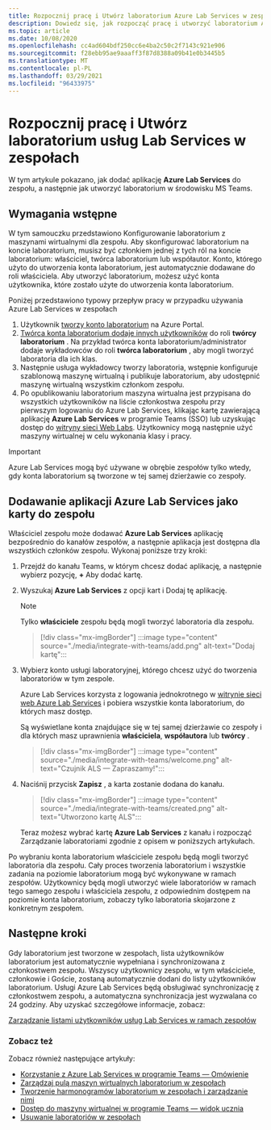 ```yaml
---
title: Rozpocznij pracę i Utwórz laboratorium Azure Lab Services w zespołach
description: Dowiedz się, jak rozpocząć pracę i utworzyć laboratorium Azure Lab Services w ramach zespołów.
ms.topic: article
ms.date: 10/08/2020
ms.openlocfilehash: cc4ad604bdf250cc6e4ba2c50c2f7143c921e906
ms.sourcegitcommit: f28ebb95ae9aaaff3f87d8388a09b41e0b3445b5
ms.translationtype: MT
ms.contentlocale: pl-PL
ms.lasthandoff: 03/29/2021
ms.locfileid: "96433975"
---
```

# <a name="get-started-and-create-a-lab-services-lab-within-teams"></a>Rozpocznij pracę i Utwórz laboratorium usług Lab Services w zespołach

W tym artykule pokazano, jak dodać aplikację **Azure Lab Services** do zespołu, a następnie jak utworzyć laboratorium w środowisku MS Teams.

## <a name="prerequisites"></a>Wymagania wstępne

W tym samouczku przedstawiono Konfigurowanie laboratorium z maszynami wirtualnymi dla zespołu. Aby skonfigurować laboratorium na koncie laboratorium, musisz być członkiem jednej z tych ról na koncie laboratorium: właściciel, twórca laboratorium lub współautor. Konto, którego użyto do utworzenia konta laboratorium, jest automatycznie dodawane do roli właściciela. Aby utworzyć laboratorium, możesz użyć konta użytkownika, które zostało użyte do utworzenia konta laboratorium.

Poniżej przedstawiono typowy przepływ pracy w przypadku używania Azure Lab Services w zespołach

1. Użytkownik [tworzy konto laboratorium](tutorial-setup-lab-account.md#create-a-lab-account) na Azure Portal.
1. [Twórca konta laboratorium dodaje innych użytkowników](tutorial-setup-lab-account.md#add-a-user-to-the-lab-creator-role) do roli **twórcy laboratorium** . Na przykład twórca konta laboratorium/administrator dodaje wykładowców do roli **twórca laboratorium** , aby mogli tworzyć laboratoria dla ich klas.
1. Następnie usługa wykładowcy tworzy laboratoria, wstępnie konfiguruje szablonową maszynę wirtualną i publikuje laboratorium, aby udostępnić maszynę wirtualną wszystkim członkom zespołu.
1. Po opublikowaniu laboratorium maszyna wirtualna jest przypisana do wszystkich użytkowników na liście członkostwa zespołu przy pierwszym logowaniu do Azure Lab Services, klikając kartę zawierającą aplikację **Azure Lab Services** w programie Teams (SSO) lub uzyskując dostęp do [witryny sieci Web Labs](https://labs.azure.com). Użytkownicy mogą następnie użyć maszyny wirtualnej w celu wykonania klasy i pracy.

> [!IMPORTANT]
> Azure Lab Services mogą być używane w obrębie zespołów tylko wtedy, gdy konta laboratorium są tworzone w tej samej dzierżawie co zespoły.

## <a name="add-azure-lab-services-app-as-a-tab-to-a-team"></a>Dodawanie aplikacji Azure Lab Services jako karty do zespołu

Właściciel zespołu może dodawać **Azure Lab Services** aplikację bezpośrednio do kanałów zespołów, a następnie aplikacja jest dostępna dla wszystkich członków zespołu. Wykonaj poniższe trzy kroki:

1. Przejdź do kanału Teams, w którym chcesz dodać aplikację, a następnie wybierz pozycję, **+** Aby dodać kartę. 
1. Wyszukaj **Azure Lab Services** z opcji kart i Dodaj tę aplikację. 

    > [!NOTE]
    > Tylko **właściciele** zespołu będą mogli tworzyć laboratoria dla zespołu.

    > [!div class="mx-imgBorder"]
    > :::image type="content" source="./media/integrate-with-teams/add.png" alt-text="Dodaj kartę":::
1. Wybierz konto usługi laboratoryjnej, którego chcesz użyć do tworzenia laboratoriów w tym zespole. 

    Azure Lab Services korzysta z logowania jednokrotnego w [witrynie sieci web Azure Lab Services](https://labs.azure.com) i pobiera wszystkie konta laboratorium, do których masz dostęp. 

    Są wyświetlane konta znajdujące się w tej samej dzierżawie co zespoły i dla których masz uprawnienia **właściciela**, **współautora** lub **twórcy** . 

    > [!div class="mx-imgBorder"]
    > :::image type="content" source="./media/integrate-with-teams/welcome.png" alt-text="Czujnik ALS — Zapraszamy!":::
1. Naciśnij przycisk **Zapisz** , a karta zostanie dodana do kanału.

    > [!div class="mx-imgBorder"]
    > :::image type="content" source="./media/integrate-with-teams/created.png" alt-text="Utworzono kartę ALS":::

    Teraz możesz wybrać kartę **Azure Lab Services** z kanału i rozpocząć Zarządzanie laboratoriami zgodnie z opisem w poniższych artykułach.

Po wybraniu konta laboratorium właściciele zespołu będą mogli tworzyć laboratoria dla zespołu. Cały proces tworzenia laboratorium i wszystkie zadania na poziomie laboratorium mogą być wykonywane w ramach zespołów. Użytkownicy będą mogli utworzyć wiele laboratoriów w ramach tego samego zespołu i właściciela zespołu, z odpowiednim dostępem na poziomie konta laboratorium, zobaczy tylko laboratoria skojarzone z konkretnym zespołem.

## <a name="next-steps"></a>Następne kroki

Gdy laboratorium jest tworzone w zespołach, lista użytkowników laboratorium jest automatycznie wypełniana i synchronizowana z członkostwem zespołu. Wszyscy użytkownicy zespołu, w tym właściciele, członkowie i Goście, zostaną automatycznie dodani do listy użytkowników laboratorium. Usługi Azure Lab Services będą obsługiwać synchronizację z członkostwem zespołu, a automatyczna synchronizacja jest wyzwalana co 24 godziny. Aby uzyskać szczegółowe informacje, zobacz:

[Zarządzanie listami użytkowników usług Lab Services w ramach zespołów](how-to-manage-user-lists-within-teams.md)

### <a name="see-also"></a>Zobacz też

Zobacz również następujące artykuły:

- [Korzystanie z Azure Lab Services w programie Teams — Omówienie](lab-services-within-teams-overview.md)
- [Zarządzaj pulą maszyn wirtualnych laboratorium w zespołach](how-to-manage-vm-pool-within-teams.md)
- [Tworzenie harmonogramów laboratorium w zespołach i zarządzanie nimi](how-to-create-schedules-within-teams.md)
- [Dostęp do maszyny wirtualnej w programie Teams — widok ucznia](how-to-access-vm-for-students-within-teams.md)
- [Usuwanie laboratoriów w zespołach](how-to-delete-lab-within-teams.md)
